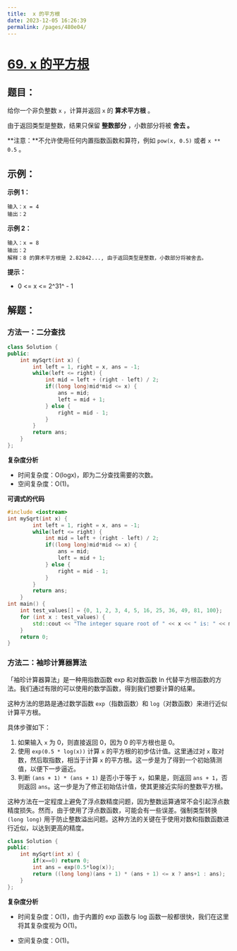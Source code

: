 ```yaml
---
title:  x 的平方根
date: 2023-12-05 16:26:39
permalink: /pages/480e04/
---
```

# [69. x 的平方根](https://leetcode.cn/problems/sqrtx/)

## 题目：

给你一个非负整数 `x` ，计算并返回 `x` 的 **算术平方根** 。

由于返回类型是整数，结果只保留 **整数部分** ，小数部分将被 **舍去 。**

**注意：**不允许使用任何内置指数函数和算符，例如 `pow(x, 0.5)` 或者 `x ** 0.5` 。

## 示例：

**示例 1：**

```
输入：x = 4
输出：2
```

**示例 2：**

```
输入：x = 8
输出：2
解释：8 的算术平方根是 2.82842..., 由于返回类型是整数，小数部分将被舍去。
```

**提示：**

- 0 <= x <= 2^31^ - 1

## 解题：

### 方法一：二分查找

```CPP
class Solution {
public:
    int mySqrt(int x) {
        int left = 1, right = x, ans = -1;
        while(left <= right) {
            int mid = left + (right - left) / 2;
            if((long long)mid*mid <= x) {
                ans = mid;
                left = mid + 1;
            } else {
                right = mid - 1;
            }
        }
        return ans;
    }
};
```

**复杂度分析**

- 时间复杂度：O(log⁡x)，即为二分查找需要的次数。
- 空间复杂度：O(1)。

**可调式的代码**

```CPP
#include <iostream>
int mySqrt(int x) {
        int left = 1, right = x, ans = -1;
        while(left <= right) {
            int mid = left + (right - left) / 2;
            if((long long)mid*mid <= x) {
                ans = mid;
                left = mid + 1;
            } else {
                right = mid - 1;
            }
        }
        return ans;
    }
int main() {
    int test_values[] = {0, 1, 2, 3, 4, 5, 16, 25, 36, 49, 81, 100};
    for (int x : test_values) {
        std::cout << "The integer square root of " << x << " is: " << mySqrt(x) << std::endl;
    }
    return 0;
}
```

### 方法二：袖珍计算器算法

「袖珍计算器算法」是一种用指数函数 exp⁡ 和对数函数 ln⁡ 代替平方根函数的方法。我们通过有限的可以使用的数学函数，得到我们想要计算的结果。

这种方法的思路是通过数学函数 `exp`（指数函数）和 `log`（对数函数）来进行近似计算平方根。

具体步骤如下：

1. 如果输入 `x` 为 0，则直接返回 0，因为 0 的平方根也是 0。
2. 使用 `exp(0.5 * log(x))` 计算 `x` 的平方根的初步估计值。这里通过对 `x` 取对数，然后取指数，相当于计算 `x` 的平方根。这一步是为了得到一个初始猜测值，以便下一步逼近。
3. 判断 `(ans + 1) * (ans + 1)` 是否小于等于 `x`，如果是，则返回 `ans + 1`，否则返回 `ans`。这一步是为了修正初始估计值，使其更接近实际的整数平方根。

这种方法在一定程度上避免了浮点数精度问题，因为整数运算通常不会引起浮点数精度损失。然而，由于使用了浮点数函数，可能会有一些误差。强制类型转换 `(long long)` 用于防止整数溢出问题。这种方法的关键在于使用对数和指数函数进行近似，以达到更高的精度。

```CPP
class Solution {
public:
    int mySqrt(int x) {
        if(x==0) return 0;
        int ans = exp(0.5*log(x));
        return ((long long)(ans + 1) * (ans + 1) <= x ? ans+1 : ans);
    }
};
```

**复杂度分析**

- 时间复杂度：O(1)，由于内置的 exp 函数与 log 函数一般都很快，我们在这里将其复杂度视为 O(1)。

- 空间复杂度：O(1)。
